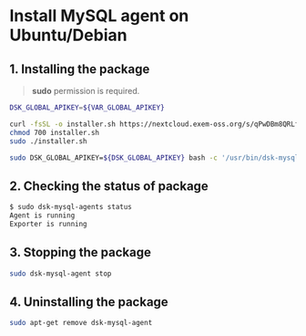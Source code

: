 # Install MySQL agent on Ubuntu/Debian

## 1. Installing the package

> **sudo** permission is required.

<!-- 
example API Key : VAR_GLOBAL_APIKEY=1234567890abcdef1234567890abcdef
 -->
```bash
DSK_GLOBAL_APIKEY=${VAR_GLOBAL_APIKEY}

curl -fsSL -o installer.sh https://nextcloud.exem-oss.org/s/qPwDBm8QRLf7PGA/download/dsk-mysql-agent-install.sh
chmod 700 installer.sh
sudo ./installer.sh

sudo DSK_GLOBAL_APIKEY=${DSK_GLOBAL_APIKEY} bash -c '/usr/bin/dsk-mysql-agent init "'${DSK_GLOBAL_APIKEY}'" && sudo /usr/bin/dsk-trace-agent start'
```

## 2. Checking the status of package

```bash
$ sudo dsk-mysql-agents status
Agent is running
Exporter is running
```

## 3. Stopping the package

```bash
sudo dsk-mysql-agent stop
```

## 4. Uninstalling the package

```bash
sudo apt-get remove dsk-mysql-agent
```
